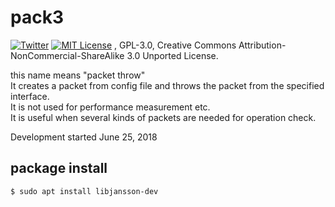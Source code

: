 # pack3
[![Twitter](https://imgur.com/Ibo0Twr.png)](https://twitter.com/khwarizmi6514)
[![MIT License](https://img.shields.io/badge/license-MIT-blue.svg?style=flat)](http://choosealicense.com/licenses/mit/)
, GPL-3.0, Creative Commons Attribution-NonCommercial-ShareAlike 3.0 Unported License. 

this name means "packet throw"  
It creates a packet from config file and throws the packet from the specified interface.  
It is not used for performance measurement etc.  
It is useful when several kinds of packets are needed for operation check.

Development started June 25, 2018


## package install 

```
$ sudo apt install libjansson-dev
```
